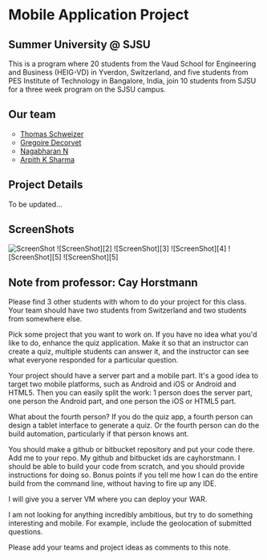 Mobile Application Project
==========================

Summer University @ SJSU
------------------------
This is a program where 20 students from the Vaud School for Engineering and Business (HEIG-VD) in Yverdon, Switzerland, and five students from PES Institute of Technology in Bangalore, India, join 10 students from SJSU for a three week program on the SJSU campus.

Our team
------------
<ul type="circle">
 <li><a href="https://github.com/Thomas-Sch">Thomas Schweizer</a></li>
 <li><a href="https://github.com/GregoireDec">Gregoire Decorvet</a></li>
 <li><a href="https://github.com/nagabharan">Nagabharan N</a></li>
 <li><a href="https://github.com/arpith20">Arpith K Sharma</a></li>
</ul>

Project Details
---------------
To be updated...

ScreenShots
-----------
![ScreenShot][1]	![ScreenShot][2]	![ScreenShot][3]
![ScreenShot][4]	![ScreenShot][5]	![ScreenShot][5]	

Note from professor: Cay Horstmann 
----------------------------------
Please find 3 other students with whom to do your project for this class. Your team should have two students from Switzerland and two students from somewhere else.
 
Pick some project that you want to work on. If you have no idea what you'd like to do, enhance the quiz application. Make it so that an instructor can create a quiz, multiple students can answer it, and the instructor can see what everyone responded for a particular question.
 
Your project should have a server part and a mobile part. It's a good idea to target two mobile platforms, such as Android and iOS or Android and HTML5. Then you can easily split the work: 1 person does the server part, one person the Android part, and one person the iOS or HTML5 part.
 
What about the fourth person? If you do the quiz app, a fourth person can design a tablet interface to generate a quiz. Or the fourth person can do the build automation, particularly if that person knows ant.
 
You should make a github or bitbucket repository and put your code there. Add me to your repo. My github and bitbucket ids are cayhorstmann. I should be able to build your code from scratch, and you should provide instructions for doing so. Bonus points if you tell me how I can do the entire build from the command line, without having to fire up any IDE.
 
I will give you a server VM where you can deploy your WAR.
 
I am not looking for anything incredibly ambitious, but try to do something interesting and mobile. For example, include the geolocation of submitted questions.
 
Please add your teams and project ideas as comments to this note.

[1]:http://raw.github.com/AGNT/Mobile_application_SU13/android/ScreenShots/1.png
[1]:http://raw.github.com/AGNT/Mobile_application_SU13/android/ScreenShots/2.png
[1]:http://raw.github.com/AGNT/Mobile_application_SU13/android/ScreenShots/3.png
[1]:http://raw.github.com/AGNT/Mobile_application_SU13/android/ScreenShots/4.png
[1]:http://raw.github.com/AGNT/Mobile_application_SU13/android/ScreenShots/5.png
[1]:http://raw.github.com/AGNT/Mobile_application_SU13/android/ScreenShots/6.png

